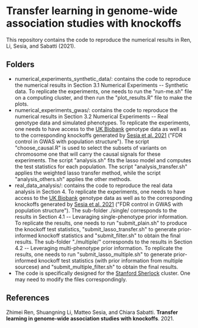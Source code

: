 # Transfer learning in genome-wide association studies with knockoffs
This repository contains the code to reproduce the numerical results in Ren, Li, Sesia, and Sabatti (2021).

## Folders
* numerical_experiments_synthetic_data/: contains the code to reproduce the numerical results in Section 3.1 Numerical Experiments -- Synthetic data. To replicate the experiments, one needs to run the "run-me.sh" file on a computing cluster, and then run the "plot_results.R" file to make the plots. 
* numerical_experiments_gwas/: contains the code to reproduce the numerical results in Section 3.2 Numerical Experiments -- Real genotype data and simulated phenotypes. To replicate the experiments, one needs to have access to the [UK Biobank](https://www.ukbiobank.ac.uk/) genotype data as well as to the corresponding knockoffs generated by [Sesia et al. 2021](https://doi.org/10.1101/2020.08.04.236703) ("FDR control in GWAS with population structure"). The script "choose_causal.R" is used to select the subsets of variants on chromosome one that will carry the causal signals for these experiments. The script "analysis.sh" fits the lasso model and computes the test statistics for each population. The script "analysis_transfer.sh" applies the weighted lasso transfer method, while the script "analysis_others.sh" applies the other methods. 
* real_data_analysis/: contains the code to reproduce the real data analysis in Section 4. To replicate the experiments, one needs to have access to the [UK Biobank](https://www.ukbiobank.ac.uk/) genotype data as well as to the corresponding knockoffs generated by [Sesia et al. 2021](https://doi.org/10.1101/2020.08.04.236703) ("FDR control in GWAS with population structure"). The sub-folder ./single/ corresponds to the results in Section 4.1 -- Levaraging single-phenotype prior information. To replicate the results, one needs to run "submit_plain.sh" to produce the knockoff test statistics, "submit_lasso_transfer.sh" to generate prior-informed knockoff statistics and "submit_filter.sh" to obtain the final results. The sub-folder "./multiple/" corresponds to the results in Section 4.2 -- Leveraging multi-phenotype prior information. To replicate the results, one needs to run "submit_lasso_multiple.sh" to generate prior-informed knockoff test statistics (with prior information from multiple sourcese) and "submit_multiple_filter.sh" to obtain the final results. 
* The code is specifically designed for the [Stanford Sherlock](https://www.sherlock.stanford.edu/) cluster. One may need to modify the files correspondingly. 

## References
Zhimei Ren, Shuangning Li, Matteo Sesia, and Chiara Sabatti. <b>Transfer learning in genome-wide association studies with knockoffs</b>. 2021.
